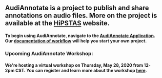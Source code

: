 ## AudiAnnotate is a project to publish and share annotations on audio files. More on the project is available at the [HiPSTAS](http://hipstas.org/audiannotate/) website.




#### To begin using AudiAnnotate, navigate to the [AudiAnnotate Application](http://audiannotate.brumfieldlabs.com/). Our [documentation of workflow](workflow.md) will help you start your own project. 



### Upcoming AudiAnnotate Workshop:


#### We're hosting a virtual workshop on Thursday, May 28, 2020 from 12-2pm CST. You can register and learn more about the workshop [here](workshop.md).
